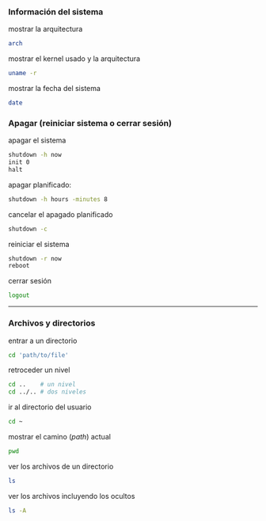 
### Información del sistema

mostrar la arquitectura

```bash
arch
```

mostrar el kernel usado y la arquitectura

```bash
uname -r
```

mostrar la fecha del sistema

```bash
date
```


### Apagar (reiniciar sistema o cerrar sesión)


apagar el sistema

```bash
shutdown -h now
init 0
halt
```

apagar planificado:

```bash
shutdown -h hours -minutes 8
```

cancelar el apagado planificado

```bash
shutdown -c
```

reiniciar el sistema

```bash
shutdown -r now
reboot
```

cerrar sesión

```bash
logout
```

---

### Archivos y directorios


entrar a un directorio

```bash
cd 'path/to/file'
```
retroceder un nivel

```bash
cd ..    # un nivel
cd ../.. # dos niveles
```

ir al directorio del usuario

```bash
cd ~
```

mostrar el camino (*path*) actual

```bash
pwd
```

ver los archivos de un directorio

```bash
ls
```

ver los archivos incluyendo los ocultos

```bash
ls -A
```



